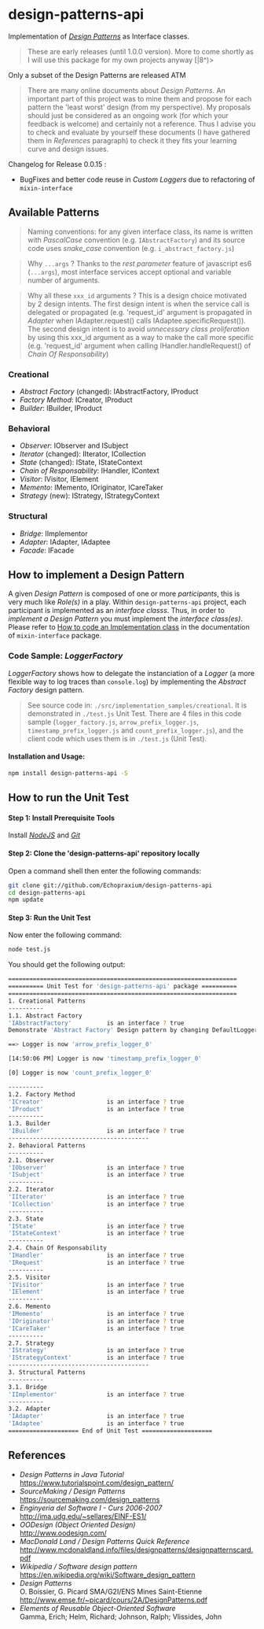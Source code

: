# design-patterns-api

Implementation of [_Design Patterns_](http://www.mcdonaldland.info/files/designpatterns/designpatternscard.pdf) as Interface classes.
>These are early releases (until 1.0.0 version). More to come shortly as I will use this package for my own projects anyway [|8^)>  

Only a subset of the Design Patterns are released ATM

>There are many online documents about _Design Patterns_. An important part of this project was to mine them and propose for each pattern the 'least worst' design (from my perspective). My proposals should just be considered as an ongoing work (for which your feedback is welcome) and certainly not a reference. Thus I advise you to check and evaluate by yourself these  documents (I have gathered them in _References_ paragraph) to check it they fits your learning curve and design issues.
  
Changelog for Release 0.0.15 :
* BugFixes and better code reuse in _Custom Loggers_ due to refactoring of `mixin-interface`

## Available Patterns

>Naming conventions: for any given interface class, its name is written with _PascalCase_ convention (e.g. `IAbstractFactory`) and its source code uses _snake_case_ convention (e.g. `i_abstract_factory.js`)

>Why `...args` ? Thanks to the _rest parameter_ feature of javascript es6 (`...args`), most interface services accept optional and variable number of arguments.

>Why all these `xxx_id` arguments ? This is a design choice motivated by 2 design intents. The first design intent is when the service call is delegated or propagated (e.g. 'request_id' argument is propagated in _Adapter_ when IAdapter.request() calls IAdaptee.specificRequest()). The second design intent is to avoid _unnecessary class proliferation_ by using this xxx_id argument as a way to make the call more specific (e.g. 'request_id' argument when calling IHandler.handleRequest() of _Chain Of Responsability_)

### Creational
* _Abstract Factory_ (changed): IAbstractFactory, IProduct
* _Factory Method_: ICreator, IProduct
* _Builder_: IBuilder, IProduct

### Behavioral
* _Observer_: IObserver and ISubject
* _Iterator_ (changed): IIterator, ICollection
* _State_ (changed): IState, IStateContext
* _Chain of Responsability_: IHandler, IContext
* _Visitor_: IVisitor, IElement
* _Memento_: IMemento, IOriginator, ICareTaker
* _Strategy_ (new): IStrategy, IStrategyContext

### Structural
* _Bridge_: IImplementor
* _Adapter_: IAdapter, IAdaptee
* _Facade_: IFacade

## How to implement a Design Pattern
A given _Design Pattern_ is composed of one or more _participants_, this is very much like _Role(s)_ in a play. Within `design-patterns-api` project, each participant is implemented as an _interface classs_. Thus, in order to _implement a Design Pattern_ you must implement the _interface class(es)_. Please refer to [How to code an Implementation class](https://github.com/Echopraxium/mixin-interface/blob/master/README.md#how-to-code-an-implementation-class) in the documentation of `mixin-interface` package.

### Code Sample: _LoggerFactory_
_LoggerFactory_ shows how to delegate the instanciation of a _Logger_ (a more flexible way to log traces than `console.log`) by implementing the _Abstract Factory_ design pattern.

 >See source code in: `./src/implementation_samples/creational`. It is demonstrated in `./test.js` Unit Test. There are 4 files in this code sample (`logger_factory.js`, `arrow_prefix_logger.js`, `timestamp_prefix_logger.js` and  `count_prefix_logger.js`), and the client code which uses them is in `./test.js` (Unit Test).


#### Installation and Usage:
```bash
npm install design-patterns-api -S
```

## How to run the Unit Test
#### Step 1: Install Prerequisite Tools
Install [_NodeJS_](https://nodejs.org/en/) and [_Git_](https://git-scm.com/)

#### Step 2: Clone the 'design-patterns-api' repository locally
Open a command shell then enter the following commands:
```bash
git clone git://github.com/Echopraxium/design-patterns-api
cd design-patterns-api
npm update
```

#### Step 3: Run the Unit Test
Now enter the following command:
```bash
node test.js
```

You should get the following output:
```bash
=================================================================
========== Unit Test for 'design-patterns-api' package ==========
=================================================================
1. Creational Patterns
----------
1.1. Abstract Factory
'IAbstractFactory'          is an interface ? true
Demonstrate 'Abstract Factory' Design pattern by changing DefaultLogger:

==> Logger is now 'arrow_prefix_logger_0'

[14:50:06 PM] Logger is now 'timestamp_prefix_logger_0'

[0] Logger is now 'count_prefix_logger_0'

----------
1.2. Factory Method
'ICreator'                  is an interface ? true
'IProduct'                  is an interface ? true
----------
1.3. Builder
'IBuilder'                  is an interface ? true
----------------------------------------
2. Behavioral Patterns
----------
2.1. Observer
'IObserver'                 is an interface ? true
'ISubject'                  is an interface ? true
----------
2.2. Iterator
'IIterator'                 is an interface ? true
'ICollection'               is an interface ? true
----------
2.3. State
'IState'                    is an interface ? true
'IStateContext'             is an interface ? true
----------
2.4. Chain Of Responsability
'IHandler'                  is an interface ? true
'IRequest'                  is an interface ? true
----------
2.5. Visitor
'IVisitor'                  is an interface ? true
'IElement'                  is an interface ? true
----------
2.6. Memento
'IMemento'                  is an interface ? true
'IOriginator'               is an interface ? true
'ICareTaker'                is an interface ? true
----------
2.7. Strategy
'IStrategy'                 is an interface ? true
'IStrategyContext'          is an interface ? true
----------------------------------------
3. Structural Patterns
----------
3.1. Bridge
'IImplementor'              is an interface ? true
----------
3.2. Adapter
'IAdapter'                  is an interface ? true
'IAdaptee'                  is an interface ? true
==================== End of Unit Test ====================
```

## References
* _Design Patterns in Java Tutorial_
  https://www.tutorialspoint.com/design_pattern/
* _SourceMaking / Design Patterns_  
  https://sourcemaking.com/design_patterns
* _Enginyeria del Software I - Curs 2006-2007_  
  http://ima.udg.edu/~sellares/EINF-ES1/
* _OODesign (Object Oriented Design)_  
  http://www.oodesign.com/
* _MacDonald Land / Design Patterns Quick Reference_  
  http://www.mcdonaldland.info/files/designpatterns/designpatternscard.pdf
* _Wikipedia / Software design pattern_    
  https://en.wikipedia.org/wiki/Software_design_pattern
* _Design Patterns_  
  O. Boissier, G. Picard SMA/G2I/ENS Mines Saint-Etienne
  http://www.emse.fr/~picard/cours/2A/DesignPatterns.pdf
* _Elements of Reusable Object-Oriented Software_    
  Gamma, Erich; Helm, Richard; Johnson, Ralph; Vlissides, John
